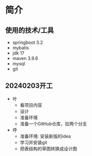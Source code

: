 # 简介

## 使用的技术/工具
- springboot 3.2
- mybatis
- jdk 17
- maven 3.9.6
- mysql
- git

## 20240203开工
- 叶
	- 看项目内容
	- 设计
	- 准备环境
	- 准备一个GitHub仓库，拉两个分支
- 呼
	- 准备环境: 安装新版的idea
	- 学习并安装git
	- 把表结构的草图转换成设计图